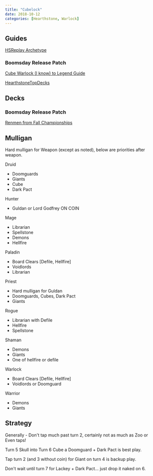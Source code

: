 ```yaml
---
title: "Cubelock"
date: 2018-10-12
categories: [Hearthstone, Warlock]
---
```


## Guides

[HSReplay Archetype](https://hsreplay.net/archetypes/197/cube-warlock)

### Boomsday Release Patch

[Cube Warlock (I know) to Legend Guide](https://www.reddit.com/r/CompetitiveHS/comments/97wg9d/cube_warlock_i_know_to_legend_guide/)

[HearthstoneTopDecks](https://www.hearthstonetopdecks.com/deck-guide/cubelock-deck-list-guide/)

## Decks

### Boomsday Release Patch

[Renmen from Fall Championships](https://www.hearthstonetopdecks.com/decks/renmens-cube-warlock-hct-fall-championship-2018/)


## Mulligan

Hard mulligan for Weapon (except as noted), below are priorities after weapon.

Druid 
- Doomguards
- Giants
- Cube
- Dark Pact

Hunter 
- Guldan or Lord Godfrey ON COIN

Mage 
- Librarian
- Spellstone
- Demons
- Hellfire

Paladin 
- Board Clears [Defile, Hellfire]
- Voidlords
- Librarian

Priest 
- Hard mulligan for Guldan
- Doomguards, Cubes, Dark Pact
- Giants

Rogue 
- Librarian with Defile
- Hellfire
- Spellstone

Shaman
- Demons
- Giants
- One of hellfire or defile 

Warlock 
- Board Clears [Defile, Hellfire]
- Voidlords or Doomguard

Warrior 
- Demons
- Giants

## Strategy

Generally - Don't tap much past turn 2, certainly not as much as Zoo or Even taps!

Turn 5 Skull into Turn 6 Cube a Doomguard + Dark Pact is best play.

Tap turn 2 (and 3 without coin) for Giant on turn 4 is backup play.

Don't wait until turn 7 for Lackey + Dark Pact... just drop it naked on 6.


